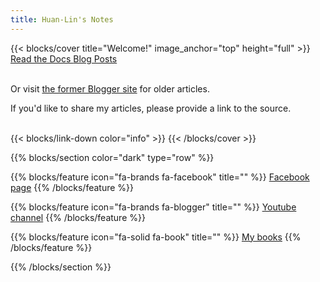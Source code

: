 ```yaml
---
title: Huan-Lin's Notes
---
```


{{< blocks/cover title="Welcome!" image_anchor="top" height="full" >}}
<br/> 
<a class="btn btn-lg btn-primary me-3 mb-4" href="/docs">
  Read the Docs <i class="fas fa-arrow-alt-circle-right ms-2"></i>
</a>
<a class="btn btn-lg btn-secondary me-3 mb-4" href="/blog">
  Blog Posts <i class="fa-brands fa-blogger ms-2 "></i>
</a>
<br/> <br/> 
<p class="lead mt-1">Or visit <a href="https://huanlintalk.com">the former Blogger site</a> for older articles.</p>
<p class="lead mt-5">If you'd like to share my articles, please provide a link to the source.</p>
<br/> 
{{< blocks/link-down color="info" >}}
{{< /blocks/cover >}}

{{% blocks/section color="dark" type="row" %}}

{{% blocks/feature icon="fa-brands fa-facebook" title="" %}}
[Facebook page](https://www.facebook.com/huanlin.notes)
{{% /blocks/feature %}}

{{% blocks/feature icon="fa-brands fa-blogger" title="" %}}
[Youtube channel](https://www.youtube.com/@michael-tsai)
{{% /blocks/feature %}}

{{% blocks/feature icon="fa-solid fa-book" title="" %}}
[My books](https://play.google.com/store/books/author?id=%E8%94%A1%E7%85%A5%E9%BA%9F)
{{% /blocks/feature %}}

{{% /blocks/section %}}
